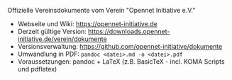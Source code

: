 Offizielle Vereinsdokumente vom Verein "Opennet Initiative e.V."

* Webseite und Wiki: https://opennet-initiative.de
* Derzeit gültige Version: https://downloads.opennet-initiative.de/verein/dokumente
* Versionsverwaltung: https://github.com/opennet-initiative/dokumente
* Umwandlung in PDF: `pandoc <datei>.md -o <datei>.pdf`
* Voraussetzungen: pandoc + LaTeX (z.B. BasicTeX - incl. KOMA Scripts und pdflatex)
